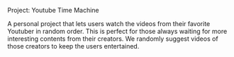 Project: Youtube Time Machine 

A personal project that lets users watch the videos from their favorite Youtuber in random order. This is perfect for those always waiting for more interesting contents from their creators. We randomly suggest videos of those creators to keep the users entertained. 
